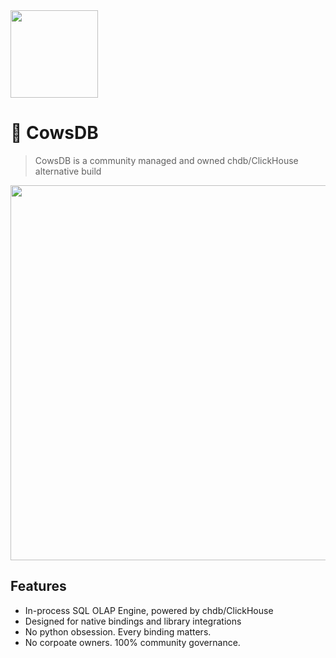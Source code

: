<img src="https://github.com/cowsdb/cowsdb/assets/1423657/0df1c101-4f0b-46ac-b33f-aa06cb74f11a" width=140>

# 🐄 CowsDB 

> CowsDB is a community managed and owned chdb/ClickHouse alternative build

<img src="https://github.com/cowsdb/cowsdb/assets/1423657/7d937499-9512-4a5f-b832-7a689112fc1e" width=600>

## Features
- In-process SQL OLAP Engine, powered by chdb/ClickHouse
- Designed for native bindings and library integrations
- No python obsession. Every binding matters.
- No corpoate owners. 100% community governance.
